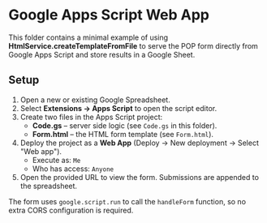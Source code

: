 # Google Apps Script Web App

This folder contains a minimal example of using **HtmlService.createTemplateFromFile** to serve the POP form directly from Google Apps Script and store results in a Google Sheet.

## Setup

1. Open a new or existing Google Spreadsheet.
2. Select **Extensions → Apps Script** to open the script editor.
3. Create two files in the Apps Script project:
   - **Code.gs** – server side logic (see `Code.gs` in this folder).
   - **Form.html** – the HTML form template (see `Form.html`).
4. Deploy the project as a **Web App** (Deploy → New deployment → Select "Web app").
   - Execute as: `Me`
   - Who has access: `Anyone`
5. Open the provided URL to view the form. Submissions are appended to the spreadsheet.

The form uses `google.script.run` to call the `handleForm` function, so no extra CORS configuration is required.
